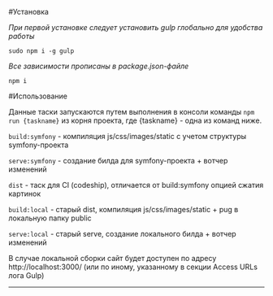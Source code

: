 #Установка

*При первой установке следует установить gulp глобально для удобства работы*

`sudo npm i -g gulp`

*Все зависимости прописаны в package.json-файле*

`npm i`

#Использование

Данные таски запускаются путем выполнения в консоли команды `npm run {taskname}` из корня проекта, где {taskname} - одна из команд ниже. 

`build:symfony` - компиляция js/css/images/static с учетом структуры symfony-проекта

`serve:symfony` - создание билда для symfony-проекта + вотчер изменений

`dist` - таск для CI (codeship), отличается от build:symfony опцией сжатия картинок

`build:local` - старый dist, компиляция js/css/images/static + pug в локальную папку public

`serve:local` - старый serve, создание локального билда + вотчер изменений

В случае локальной сборки сайт будет доступен по адресу http://localhost:3000/ (или по иному, указанному в секции Access URLs лога Gulp)


____